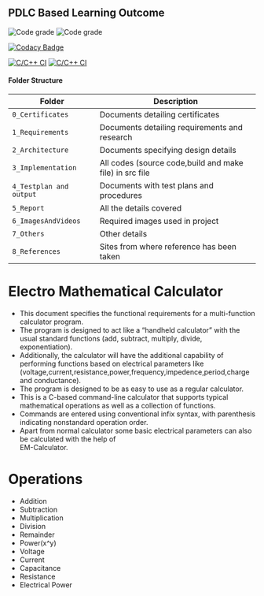   ## PDLC Based Learning Outcome
  
  ![Code grade](https://api.codiga.io/project/30926/status/svg) ![Code grade](https://api.codiga.io/project/30926/score/svg)

  [![Codacy Badge](https://app.codacy.com/project/badge/Grade/8f0c00e16d924e77be297d6eb791c172)](https://www.codacy.com/gh/omeeom/M1_EM-Calculator_Utility/dashboard?utm_source=github.com&amp;utm_medium=referral&amp;utm_content=omeeom/M1_EM-Calculator_Utility&amp;utm_campaign=Badge_Grade)

 [![C/C++ CI](https://github.com/omeeom/M1_EM-Calculator_Utility/actions/workflows/c-cpp.yml/badge.svg)](https://github.com/omeeom/M1_EM-Calculator_Utility/actions/workflows/c-cpp.yml)
 [![C/C++ CI](https://github.com/omeeom/M1_EM-Calculator_Utility/actions/workflows/c-cpp.yml/badge.svg)](https://github.com/omeeom/M1_EM-Calculator_Utility/actions/workflows/c-cpp.yml)
 
 #### Folder Structure
Folder             | Description
-------------------| -----------------------------------------
`0_Certificates`   | Documents detailing certificates 
`1_Requirements`   | Documents detailing requirements and research
`2_Architecture`         | Documents specifying design details
`3_Implementation` | All codes (source code,build and make file) in src file
`4_Testplan and output`      | Documents with test plans and procedures
`5_Report`      | All the details covered
`6_ImagesAndVideos`   | Required images used in project
`7_Others`   | Other details
`8_References`   | Sites from where reference has been taken

# Electro Mathematical Calculator
* This document specifies the functional requirements for a multi-function calculator program.
* The program is designed to act like a “handheld calculator” with the usual standard functions
  (add, subtract, multiply, divide, exponentiation). 
* Additionally, the calculator will have the additional capability of performing functions based on 
  electrical parameters like (voltage,current,resistance,power,frequency,impedence,period,charge and conductance).
* The program is designed to be as easy to use as a regular calculator.
* This is a C-based command-line calculator that supports typical mathematical operations as well as a 
  collection of functions. 
* Commands are entered using conventional infix syntax, with parenthesis indicating nonstandard 
  operation order. 
* Apart from normal calculator some basic electrical parameters can also be calculated with the help of  
  EM-Calculator.

# Operations

* Addition
* Subtraction
* Multiplication
* Division
* Remainder
* Power(x^y)
* Voltage
* Current
* Capacitance
* Resistance
* Electrical Power



